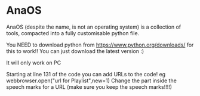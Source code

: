 # AnaOS
AnaOS (despite the name, is not an operating system) is a collection of tools, compacted into a fully customisable python file.

You NEED to download python from https://www.python.org/downloads/ for this to work!! 
You can just download the latest version :)

It will only work on PC 

Starting at line 131 of the code you can add URLs to the code!
eg
    webbrowser.open("url for Playlist",new=1)
    Change the part inside the speech marks for a URL (make sure you keep the speech marks!!!!)
    
